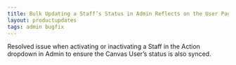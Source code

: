 ```yaml
---
title: Bulk Updating a Staff’s Status in Admin Reflects on the User Page
layout: productupdates
tags: admin bugfix
---
```

Resolved issue when activating or inactivating a Staff in the Action dropdown in Admin to ensure the Canvas User’s status is also synced.
